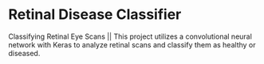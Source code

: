 # Retinal Disease Classifier
Classifying Retinal Eye Scans || 
This project utilizes a convolutional neural network with Keras to analyze retinal scans and classify them as healthy or diseased. 
